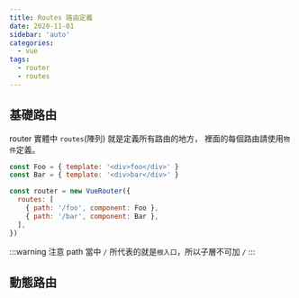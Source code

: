 ```yaml
---
title: Routes 路由定義
date: 2020-11-01
sidebar: 'auto'
categories:
  - vue
tags:
  - router
  - routes
---
```


## 基礎路由

router 實體中 `routes`(陣列) 就是定義所有路由的地方，
裡面的每個路由請使用`物件`定義。

```js {1-2,6-7}
const Foo = { template: '<div>foo</div>' }
const Bar = { template: '<div>bar</div>' }

const router = new VueRouter({
  routes: [
    { path: '/foo', component: Foo },
    { path: '/bar', component: Bar },
  ],
})
```

:::warning 注意
path 當中 `/` 所代表的就是`根入口`，所以子層不可加 `/`
:::

## 動態路由
